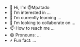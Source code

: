 - 👋 Hi, I’m @Mpatado
- 👀 I’m interested in ...
- 🌱 I’m currently learning ...
- 💞️ I’m looking to collaborate on ...
- 📫 How to reach me ...
- 😄 Pronouns: ...
- ⚡ Fun fact: ...

<!---
Mpatado/Mpatado is a ✨ special ✨ repository because its `README.md` (this file) appears on your GitHub profile.
You can click the Preview link to take a look at your changes.
--->
